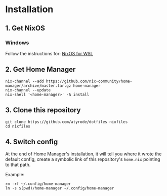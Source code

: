 # Installation

## 1. Get NixOS

### Windows

Follow the instructions for: [NixOS for WSL](https://github.com/nix-community/NixOS-WSL?tab=readme-ov-file)


## 2. Get Home Manager

```
nix-channel --add https://github.com/nix-community/home-manager/archive/master.tar.gz home-manager
nix-channel --update
nix-shell '<home-manager>' -A install
```

## 3. Clone this repository

```
git clone https://github.com/atyrode/dotfiles nixfiles
cd nixfiles
```

## 4. Switch config

At the end of Home Manager's installation, it will tell you where it wrote the default config,
create a symbolic link of this repository's `home.nix` pointing to that path.

Example:

```
rm -rf ~/.config/home-manager
ln -s $(pwd)/home-manager ~/.config/home-manager
```